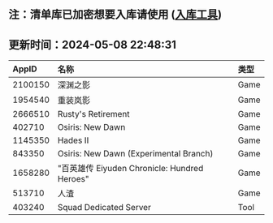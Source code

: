 ## 注：清单库已加密想要入库请使用 ([入库工具](https://github.com/BlankTMing/ManifestAutoUpdate/releases))

## 更新时间：2024-05-08 22:48:31
| AppID | 名称 | 类型  |
| :-------------------- | :----------------------------- | :----------- |
| 2100150 | 深渊之影| Game |
| 1954540 | 重装岚影| Game |
| 2666510 | Rusty's Retirement| Game |
| 402710 | Osiris: New Dawn| Game |
| 1145350 | Hades II| Game |
| 843350 | Osiris: New Dawn (Experimental Branch)| Game |
| 1658280 | "百英雄传   Eiyuden Chronicle: Hundred Heroes"| Game |
| 513710 | 人渣| Game |
| 403240 | Squad Dedicated Server| Tool |
